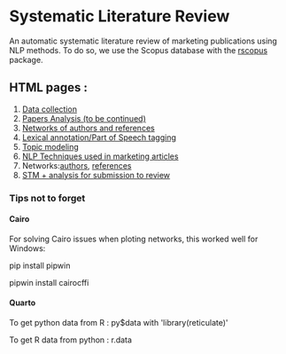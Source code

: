 # Systematic Literature Review

An automatic systematic literature review of marketing publications using NLP methods. To do so, we use the Scopus database with the [rscopus](https://johnmuschelli.com/rscopus/) package.

## HTML pages :

1. [Data collection](https://oliviercaron.github.io/systematic_lit_review/syslitrev_data_collection.html)
2. [Papers Analysis (to be continued)](https://oliviercaron.github.io/systematic_lit_review/papers.html)
3. [Networks of authors and references](https://oliviercaron.github.io/systematic_lit_review/references.html)
4. [Lexical annotation/Part of Speech tagging](https://oliviercaron.github.io/systematic_lit_review/annotations.html)
5. [Topic modeling](https://oliviercaron.github.io/systematic_lit_review/topic_modeling.html)
6. [NLP Techniques used in marketing articles](https://oliviercaron.github.io/systematic_lit_review/nlp_techniques.html)
7. Networks:[authors](https://oliviercaron.github.io/systematic_lit_review/networks_author.html), [references](https://oliviercaron.github.io/systematic_lit_review/networks_citations.html)
8. [STM + analysis for submission to review](https://oliviercaron.github.io/systematic_lit_review/SLR_stm.html)


### Tips not to forget
#### Cairo
For solving Cairo issues when ploting networks, this worked well for Windows:

pip install pipwin

pipwin install cairocffi

#### Quarto
To get python data from R : py$data with 'library(reticulate)'

To get R data from python : r.data
